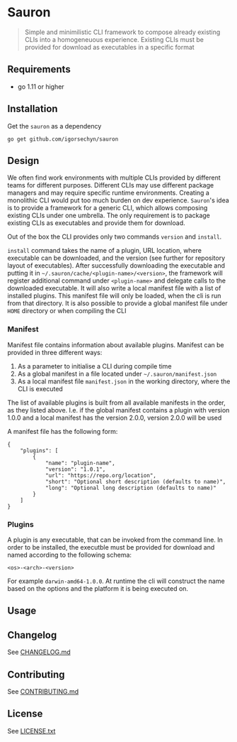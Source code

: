 # Sauron
> Simple and minimilistic CLI framework to compose already existing CLIs into a homogeneuous experience. Existing CLIs must be provided for download as executables in a specific format

## Requirements
- go 1.11 or higher

## Installation

Get the `sauron` as a dependency

```
go get github.com/igorsechyn/sauron
```

## Design
We often find work environments with multiple CLIs provided by different teams for different purposes. Different CLIs may use different package managers and may require specific runtime environments. Creating a monolithic CLI would put too much burden on dev experience. `Sauron`'s idea is to provide a framework for a generic CLI, which allows composing existing CLIs under one umbrella. The only requirement is to package existing CLIs as executables and provide them for download.

Out of the box the CLI provides only two commands `version` and `install`. 

`install` command takes the name of a plugin, URL location, where executable can be downloaded, and the version (see further for repository layout of executables). After successfully downloading the executable and putting it in `~/.sauron/cache/<plugin-name>/<version>`, the framework will register additional command under `<plugin-name>` and delegate calls to the downloaded executable. It will also write a local manifest file with a list of installed plugins. This manifest file will only be loaded, when the cli is run from that directory. It is also possible to provide a global manifest file under `HOME` directory or when compiling the CLI

### Manifest
Manifest file contains information about available plugins. Manifest can be provided in three different ways:

1. As a parameter to initialise a CLI during compile time
2. As a global manifest in a file located under `~/.sauron/manifest.json`
3. As a local manifest file `manifest.json` in the working directory, where the CLI is executed

The list of available plugins is built from all available manifests in the order, as they listed above. I.e. if the global manifest contains a plugin with version 1.0.0 and a local manifest has the version 2.0.0, version 2.0.0 will be used

A manifest file has the following form:

```
{
    "plugins": [
        {
            "name": "plugin-name",
            "version": "1.0.1",
            "url": "https://repo.org/location",
            "short": "Optional short description (defaults to name)",
            "long": "Optional long description (defaults to name)"
        }
    ]
}
```

### Plugins
A plugin is any executable, that can be invoked from the command line. In order to be installed, the executble must be provided for download and named according to the following schema:

```
<os>-<arch>-<version>
```
For example `darwin-amd64-1.0.0`. At runtime the cli will construct the name based on the options and the platform it is being executed on.

## Usage


## Changelog
See [CHANGELOG.md](CHANGELOG.md)

## Contributing
See [CONTRIBUTING.md](CONTRIBUTING.md)

## License
See [LICENSE.txt](LICENSE.txt)
